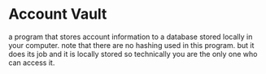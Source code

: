 # Account Vault
a program that stores account information to a database stored locally in your computer. note that there are no hashing used in this program. but it does its job and it is locally stored so technically you are the only one who can access it.
